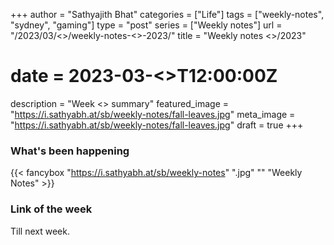 +++
author = "Sathyajith Bhat"
categories = ["Life"]
tags = ["weekly-notes", "sydney", "gaming"]
type = "post"
series = ["Weekly notes"]
url = "/2023/03/<<date>>/weekly-notes-<<week>>-2023/"
title = "Weekly notes <<week>>/2023"
# date = 2023-03-<<date>>T12:00:00Z
description = "Week <<week>> summary"
featured_image = "https://i.sathyabh.at/sb/weekly-notes/fall-leaves.jpg"
meta_image = "https://i.sathyabh.at/sb/weekly-notes/fall-leaves.jpg"
draft = true
+++

### What's been happening

{{< fancybox "https://i.sathyabh.at/sb/weekly-notes" ".jpg" "" "Weekly Notes" >}}

### Link of the week


Till next week.
